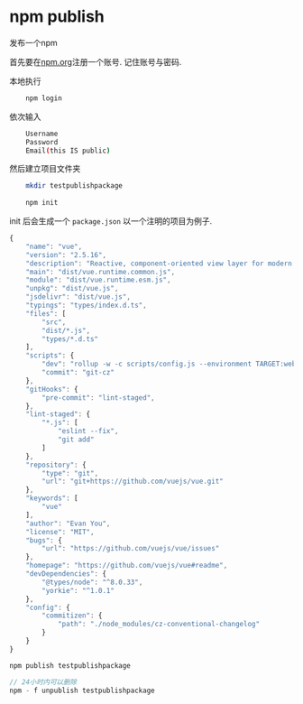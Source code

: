 <!--
Created: Mon Aug 26 2019 15:19:16 GMT+0800 (China Standard Time)
Modified: Mon Aug 26 2019 15:19:16 GMT+0800 (China Standard Time)
-->
# npm publish

发布一个npm 

首先要在[npm.org](http://npmjs.com)注册一个账号. 记住账号与密码. 

本地执行

``` bash
    npm login
```

依次输入

``` bash
    Username
    Password
    Email(this IS public)
```

然后建立项目文件夹

``` bash
    mkdir testpublishpackage
    
    npm init
```

init 后会生成一个 `package.json` 以一个注明的项目为例子. 

``` js
{
    "name": "vue",
    "version": "2.5.16",
    "description": "Reactive, component-oriented view layer for modern web interfaces.",
    "main": "dist/vue.runtime.common.js",
    "module": "dist/vue.runtime.esm.js",
    "unpkg": "dist/vue.js",
    "jsdelivr": "dist/vue.js",
    "typings": "types/index.d.ts",
    "files": [
        "src",
        "dist/*.js",
        "types/*.d.ts"
    ],
    "scripts": {
        "dev": "rollup -w -c scripts/config.js --environment TARGET:web-full-dev",
        "commit": "git-cz"
    },
    "gitHooks": {
        "pre-commit": "lint-staged",
    },
    "lint-staged": {
        "*.js": [
            "eslint --fix",
            "git add"
        ]
    },
    "repository": {
        "type": "git",
        "url": "git+https://github.com/vuejs/vue.git"
    },
    "keywords": [
        "vue"
    ],
    "author": "Evan You",
    "license": "MIT",
    "bugs": {
        "url": "https://github.com/vuejs/vue/issues"
    },
    "homepage": "https://github.com/vuejs/vue#readme",
    "devDependencies": {
        "@types/node": "^8.0.33",
        "yorkie": "^1.0.1"
    },
    "config": {
        "commitizen": {
            "path": "./node_modules/cz-conventional-changelog"
        }
    }
}

npm publish testpublishpackage
```

``` js
// 24小时内可以删除
npm - f unpublish testpublishpackage
```

